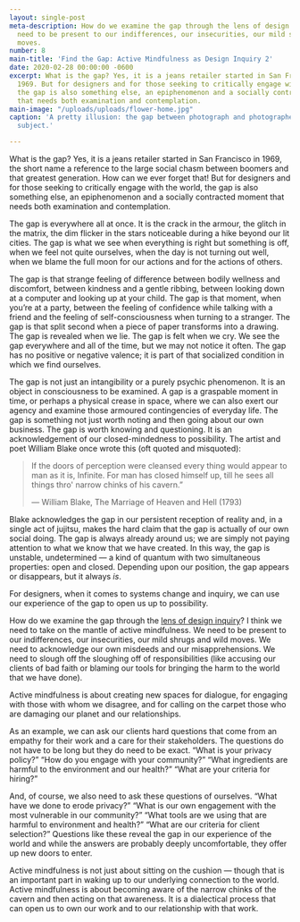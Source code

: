 ```yaml
---
layout: single-post
meta-description: How do we examine the gap through the lens of design inquiry? We
  need to be present to our indifferences, our insecurities, our mild shrugs and wild
  moves.
number: 8
main-title: 'Find the Gap: Active Mindfulness as Design Inquiry 2'
date: 2020-02-28 00:00:00 -0600
excerpt: What is the gap? Yes, it is a jeans retailer started in San Francisco in
  1969. But for designers and for those seeking to critically engage with the world,
  the gap is also something else, an epiphenomenon and a socially contracted moment
  that needs both examination and contemplation.
main-image: "/uploads/uploads/flower-home.jpg"
caption: 'A pretty illusion: the gap between photograph and photographer, object and
  subject.'

---
```

What is the gap? Yes, it is a jeans retailer started in San Francisco in 1969, the short name a reference to the large social chasm between boomers and that greatest generation. How can we ever forget that! But for designers and for those seeking to critically engage with the world, the gap is also something else, an epiphenomenon and a socially contracted moment that needs both examination and contemplation.

The gap is everywhere all at once. It is the crack in the armour, the glitch in the matrix, the dim flicker in the stars noticeable during a hike beyond our lit cities. The gap is what we see when everything is right but something is off, when we feel not quite ourselves, when the day is not turning out well, when we blame the full moon for our actions and for the actions of others.

The gap is that strange feeling of difference between bodily wellness and discomfort, between kindness and a gentle ribbing, between looking down at a computer and looking up at your child. The gap is that moment, when you’re at a party, between the feeling of confidence while talking with a friend and the feeling of self-consciousness when turning to a stranger. The gap is that split second when a piece of paper transforms into a drawing. The gap is revealed when we lie. The gap is felt when we cry. We see the gap everywhere and all of the time, but we may not notice it often. The gap has no positive or negative valence; it is part of that socialized condition in which we find ourselves.

The gap is not just an intangibility or a purely psychic phenomenon. It is an object in consciousness to be examined. A gap is a graspable moment in time, or perhaps a physical crease in space, where we can also exert our agency and examine those armoured contingencies of everyday life. The gap is something not just worth noting and then going about our own business. The gap is worth knowing and questioning. It is an acknowledgement of our closed-mindedness to possibility. The artist and poet William Blake once wrote this (oft quoted and misquoted):

> If the doors of perception were cleansed every thing would appear to man as it is, Infinite. For man has closed himself up, till he sees all things thro' narrow chinks of his cavern.”
>
> ― William Blake, The Marriage of Heaven and Hell (1793)

Blake acknowledges the gap in our persistent reception of reality and, in a single act of jujitsu, makes the hard claim that the gap is actually of our own social doing. The gap is always already around us; we are simply not paying attention to what we know that we have created. In this way, the gap is unstable, undetermined — a kind of quantum with two simultaneous properties: open and closed. Depending upon our position, the gap appears or disappears, but it always _is_.

For designers, when it comes to systems change and inquiry, we can use our experience of the gap to open us up to possibility.

How do we examine the gap through the [lens of design inquiry](https://andrewboardman.com/2019/10/07/7-mind-the-gap-design-inquiry-contemplative-practice/ "Mind the Gap: Design, Inquiry and Contemplative Practice")? I think we need to take on the mantle of active mindfulness. We need to be present to our indifferences, our insecurities, our mild shrugs and wild moves. We need to acknowledge our own misdeeds and our misapprehensions. We need to slough off the sloughing off of responsibilities (like accusing our clients of bad faith or blaming our tools for bringing the harm to the world that we have done).

Active mindfulness is about creating new spaces for dialogue, for engaging with those with whom we disagree, and for calling on the carpet those who are damaging our planet and our relationships.

As an example, we can ask our clients hard questions that come from an empathy for their work and a care for their stakeholders. The questions do not have to be long but they do need to be exact. “What is your privacy policy?” “How do you engage with your community?” “What ingredients are harmful to the environment and our health?” “What are your criteria for hiring?”

And, of course, we also need to ask these questions of ourselves. “What have we done to erode privacy?” “What is our own engagement with the most vulnerable in our community?” “What tools are we using that are harmful to environment and health?” “What are our criteria for client selection?” Questions like these reveal the gap in our experience of the world and while the answers are probably deeply uncomfortable, they offer up new doors to enter.

Active mindfulness is not just about sitting on the cushion — though that is an important part in waking up to our underlying connection to the world. Active mindfulness is about becoming aware of the narrow chinks of the cavern and then acting on that awareness. It is a dialectical process that can open us to own our work and to our relationship with that work.